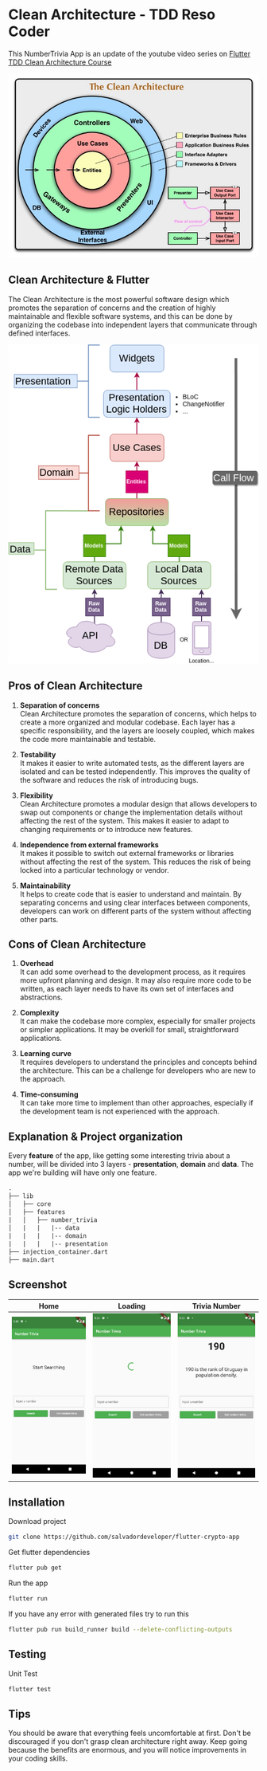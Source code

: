 # Clean Architecture - TDD Reso Coder

This NumberTrivia App is an update of the youtube video series on [Flutter TDD Clean Architecture Course  ](https://bit.ly/3MXNpMy)

![Clean Architecture](assets/CleanArchitecture.jpg)


## Clean Architecture & Flutter

The Clean Architecture is the most powerful software design which promotes the separation of concerns and the creation of highly maintainable and flexible software systems, and this can be done by organizing the codebase into independent layers that communicate through defined interfaces.

![Clean Architecture & Flutter ](assets/Clean-Architecture-Flutter-Diagram.webp)

## Pros of Clean Architecture

1.  **Separation of concerns**  
Clean Architecture promotes the separation of concerns, which helps to create a more organized and modular codebase. Each layer has a specific responsibility, and the layers are loosely coupled, which makes the code more maintainable and testable.

2. **Testability**  
It makes it easier to write automated tests, as the different layers are isolated and can be tested independently. This improves the quality of the software and reduces the risk of introducing bugs.

3. **Flexibility**  
Clean Architecture promotes a modular design that allows developers to swap out components or change the implementation details without affecting the rest of the system. This makes it easier to adapt to changing requirements or to introduce new features.

4. **Independence from external frameworks**     
It makes it possible to switch out external frameworks or libraries without affecting the rest of the system. This reduces the risk of being locked into a particular technology or vendor.

5. **Maintainability**   
It helps to create code that is easier to understand and maintain. By separating concerns and using clear interfaces between components, developers can work on different parts of the system without affecting other parts.


## Cons of Clean Architecture

1. **Overhead**    
It can add some overhead to the development process, as it requires more upfront planning and design. It may also require more code to be written, as each layer needs to have its own set of interfaces and abstractions.

2. **Complexity**   
It can make the codebase more complex, especially for smaller projects or simpler applications. It may be overkill for small, straightforward applications.


3. **Learning curve**           
It requires developers to understand the principles and concepts behind the architecture. This can be a challenge for developers who are new to the approach.


4. **Time-consuming**           
It can take more time to implement than other approaches, especially if the development team is not experienced with the approach.


## Explanation & Project organization
Every **feature** of the app, like getting some interesting trivia about a number, will be divided into 3 layers - __presentation__, __domain__ and __data__. The app we're building will have only one feature.


    .
    ├── lib                 
    │   ├── core        
    │   ├── features  
    |   │   ├── number_trivia       
    │   |   |   |-- data
    |   |   |   |-- domain
    |   |   |   |-- presentation
    ├── injection_container.dart
    ├── main.dart


## Screenshot

| Home | Loading | Trivia Number |
|  --- |  ---    |   ---    |
|<img src="assets/1.png" width="250">|<img src="assets/2.png" width="250">|<img src="assets/3.png" width="250">|


## Installation

Download project
```bash
git clone https://github.com/salvadordeveloper/flutter-crypto-app
```

Get flutter dependencies
```bash
flutter pub get
```

Run the app
```bash
flutter run
```

If you have any error with generated files try to run this
```bash
flutter pub run build_runner build --delete-conflicting-outputs
```

## Testing
Unit Test
```bash
flutter test
```

## Tips
You should be aware that everything feels uncomfortable at first. Don't be discouraged if you don't grasp clean architecture right away. Keep going because the benefits are enormous, and you will notice improvements in your coding skills.